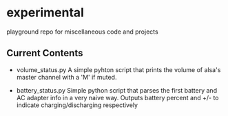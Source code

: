 experimental
============

playground repo for miscellaneous code and projects


Current Contents
----------------

+ volume_status.py
    A simple pyhton script that prints the volume of alsa's master channel with a 'M' if muted.

+ battery_status.py
    Simple python script that parses the first battery and AC adapter info in a very naive way. Outputs battery percent and +/- to indicate charging/discharging respectively
